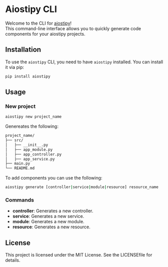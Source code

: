# Aiostipy CLI

Welcome to the CLI for [aiostipy](https://github.com/aarcex3/aiostipy)!\
This command-line interface allows you to quickly generate code components for your aiostipy projects.

## Installation

To use the `aiostipy` CLI, you need to have `aiostipy` installed. You can install it via pip:

```bash
pip install aiostipy
```

## Usage

### New project

```bash
aiostipy new project_name
```

Genereates the following:

```bash
project_name/
├── src/
│   ├── __init__.py
│   ├── app_module.py
│   ├── app_controller.py
│   ├── app_service.py
├── main.py
└── README.md
```

To add components you can use the following:

```bash
aiostipy generate [controller|service|module|resource] resource_name
```

### Commands

- **controller**: Generates a new controller.
- **service**: Generates a new service.
- **module**: Generates a new module.
- **resource**: Generates a new resource.

## License

This project is licensed under the MIT License. See the LICENSEfile for details.
